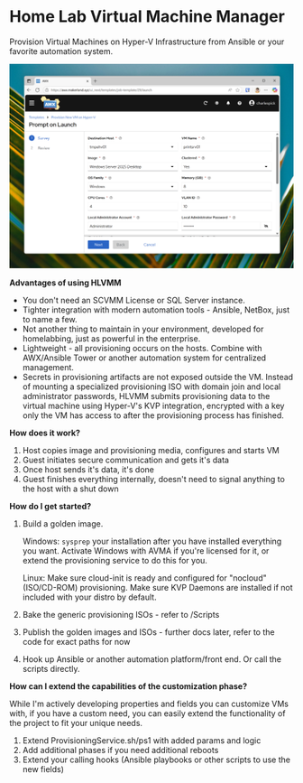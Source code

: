 # Home Lab Virtual Machine Manager
Provision Virtual Machines on Hyper-V Infrastructure from Ansible or your favorite
automation system. 

![HLVMM In AWX](Docs/AWXSurvey.png)

**Advantages of using HLVMM**

* You don't need an SCVMM License or SQL Server instance.
* Tighter integration with modern automation tools - Ansible, NetBox, just to
name a few.
* Not another thing to maintain in your environment, developed for homelabbing,
just as powerful in the enterprise.
* Lightweight - all provisioning occurs on the hosts. Combine with AWX/Ansible
Tower or another automation system for centralized management.
* Secrets in provisioning artifacts are not exposed outside the VM. Instead of
mounting a specialized provisioning ISO with domain join and local administrator
passwords, HLVMM submits provisioning data to the virtual machine using Hyper-V's 
KVP integration, encrypted with a key only the VM has access to after the
provisioning process has finished. 

**How does it work?**

1. Host copies image and provisioning media, configures and starts VM
2. Guest initiates secure communication and gets it's data
3. Once host sends it's data, it's done
4. Guest finishes everything internally, doesn't need to signal anything to
the host with a shut down

**How do I get started?**

1. Build a golden image.
    
    Windows: `sysprep` your installation after you have installed everything you
    want. Activate Windows with AVMA if you're licensed for it, or extend the
    provisioning service to do this for you.
    
    Linux: Make sure cloud-init is ready and configured for "nocloud" (ISO/CD-ROM)
    provisioning. Make sure KVP Daemons are installed if not included with your
    distro by default. 
2. Bake the generic provisioning ISOs - refer to /Scripts
3. Publish the golden images and ISOs - further docs later, refer to the code
for exact paths for now
4. Hook up Ansible or another automation platform/front end. Or call the scripts
directly. 

**How can I extend the capabilities of the customization phase?**

While I'm actively developing properties and fields you can customize VMs with,
if you have a custom need, you can easily extend the functionality of the project
to fit your unique needs. 
1. Extend ProvisioningService.sh/ps1 with added params and logic
2. Add additional phases if you need additional reboots
3. Extend your calling hooks (Ansible playbooks or other scripts to use the 
new fields)

